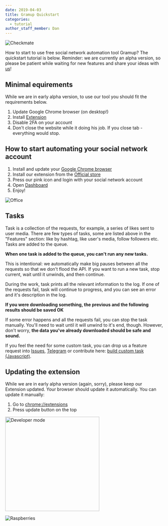 ```yaml
---
date: 2019-04-03
title: Gramup Quickstart
categories:
  - tutorial
author_staff_member: Dan
---
```



![Checkmate](https://source.unsplash.com/random/1500x645)

How to start to use free social network automation tool Gramup? The quickstart tutorial is below. Reminder: we are currently an alpha version, so please be patient while waiting for new features and share your ideas with [us](https://t.me/instabotproject)!

## Minimal equirements

While we are in early alpha version, to use our tool you should fit the requirements below.

1. Update Google Chrome browser (on desktop!)
2. Install [Extension](https://get.gramup.me)
3. Disable 2FA on your account
4. Don't close the website while it doing his job. If you close tab - everything would stop.

## How to start automating your social network account

1. Install and update your [Google Chrome browser](https://chrome.google.com)
2. Install our extension from the [Official store](https://get.gramup.me)
3. Press our pink icon and login with your social network account
4. Open [Dashboard](https://dashboard.gramup.me)
5. Enjoy!

![Office](https://source.unsplash.com/random/1500x1146)

## Tasks

Task is a collection of the requests, for example, a series of likes sent to user media. There are few types of tasks, some are listed above in the "Features" section: like by hashtag, like user's media, follow followers etc. Tasks are added to the queue.

  **When one task is added to the queue, you can't run any new tasks.**

This is intentional: we automatically make big pauses between all the requests so that we don't flood the API. If you want to run a new task, stop current, wait until it unwinds, and then continue.

During the work, task prints all the relevant information to the log. If one of the requests fail, task will continue to progress, and you can see an error and it's description in the log.

**If you were downloading something, the previous and the following results should be saved OK**

If some error happens and all the requests fail, you can stop the task manually. You'll need to wait until it will unwind to it's end, though. However, don't worry, **the data you've already downloaded should be safe and sound.**

If you feel the need for some custom task, you can drop us a feature request into [Issues](https://github.com/caffeinum/gramup/issues/new), [Telegram](https://t.me/instabotproject) or contribute here: [build custom task (Javascript)](https://github.com/caffeinum/gramup/blob/master/client/src/scripts.js).

## Updating the extension

While we are in early alpha version (again, sorry), please keep our Extension updated. Your browser should update it automatically. You can update it manually:

1. Go to [chrome://extensions](chrome://extensions)
2. Press update button on the top
<img width="300" alt="Developer mode" src="https://user-images.githubusercontent.com/1909384/53411050-9198b700-39d6-11e9-8300-088791dcf6dc.png">

![Raspberries](https://source.unsplash.com/random/1500x1147)
